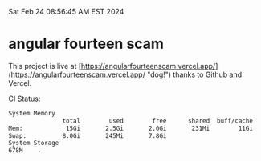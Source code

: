 Sat Feb 24 08:56:45 AM EST 2024

# angular fourteen scam


This project is live at [https://angularfourteenscam.vercel.app/](https://angularfourteenscam.vercel.app/ "dog!") thanks to Github and Vercel.

CI Status: 

```bash
System Memory
               total        used        free      shared  buff/cache   available
Mem:            15Gi       2.5Gi       2.0Gi       231Mi        11Gi        12Gi
Swap:          8.0Gi       245Mi       7.8Gi
System Storage
678M	.
```
